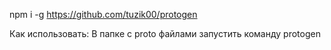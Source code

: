 npm i -g https://github.com/tuzik00/protogen

Как использовать:
В папке с proto файлами запустить команду protogen
